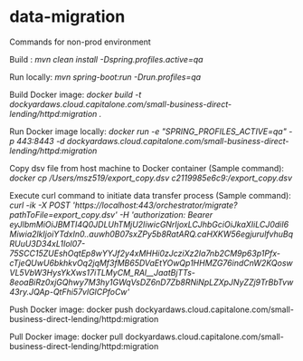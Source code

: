 # data-migration

Commands for non-prod environment

Build : *mvn clean install -Dspring.profiles.active=qa*

Run locally: *mvn spring-boot:run -Drun.profiles=qa*

Build Docker image: *docker build -t dockyardaws.cloud.capitalone.com/small-business-direct-lending/httpd:migration .*

Run Docker image locally: *docker run -e "SPRING_PROFILES_ACTIVE=qa" -p 443:8443 -d dockyardaws.cloud.capitalone.com/small-business-direct-lending/httpd:migration*

Copy dsv file from host machine to Docker container (Sample command): *docker cp /Users/msz519/export_copy.dsv c2119985e6c9:/export_copy.dsv*

Execute curl command to initiate data transfer process (Sample command): 
*curl -ik -X POST 'https://localhost:443/orchestrator/migrate?pathToFile=export_copy.dsv' -H 'authorization: Bearer eyJlbmMiOiJBMTI4Q0JDLUhTMjU2IiwicGNrIjoxLCJhbGciOiJkaXIiLCJ0diI6Miwia2lkIjoiYTdxIn0..auwh0B07sxZPy5b8RatARQ.caHXKW56egjurulfvhuBqRUuU3D34xL1Iol07-75SCC15ZUEshOqtEp8wYYJf2y4xMHHi0zJcziXz2Ia7nb2CM9p63p1Pfx-cTjeQUwU6bkhkvOq2jqMf3fMB65DVaEtYOwQp1HHMZG76indCnW2KQoswVL5VbW3HysYkXws17iTLMyCM_RAl__JaatBjTTs-8eoaBiRz0xjGQhwy7M3hy1GWqVsDZ6nD7Zb8RNiNpLZXpJNyZZj9TrBbTvw43ry.JQAp-QtFhi57vlGlCPfoCw'*

Push Docker image:
docker push dockyardaws.cloud.capitalone.com/small-business-direct-lending/httpd:migration

Pull Docker image:
docker pull dockyardaws.cloud.capitalone.com/small-business-direct-lending/httpd:migration

